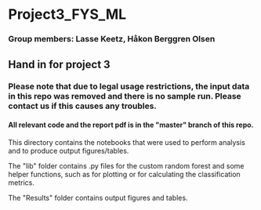 # Project3_FYS_ML

### Group members: Lasse Keetz, Håkon Berggren Olsen

## Hand in for project 3

### Please note that due to legal usage restrictions, the input data in this repo was removed and there is no sample run. Please contact us if this causes any troubles.

#### All relevant code and the report pdf is in the "master" branch of this repo.

This directory contains the notebooks that were used to perform analysis and to produce output figures/tables.

The "lib" folder contains .py files for the custom random forest and some helper functions, such as for plotting or for calculating the classification metrics.

The "Results" folder contains output figures and tables.
